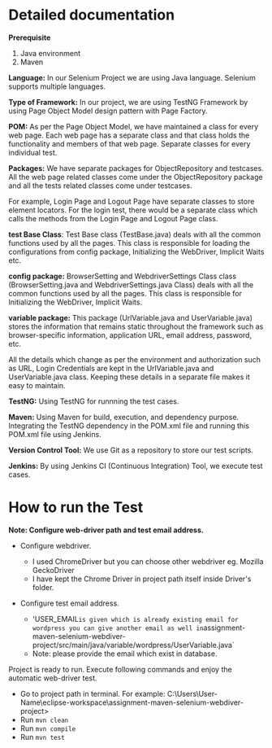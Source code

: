 # Detailed documentation #

**Prerequisite**
1. Java environment 
2. Maven

**Language:** In our Selenium Project we are using Java language. Selenium supports multiple languages.

**Type of Framework:** In our project, we are using TestNG Framework by using Page Object Model design pattern with Page Factory.

**POM:** As per the Page Object Model, we have maintained a class for every web page. Each web page has a separate class and that class holds the functionality and members of that web page. Separate classes for every individual test.

**Packages:** We have separate packages for ObjectRepository and testcases. All the web page related classes come under the ObjectRepository package and all the tests related classes come under testcases.

For example, Login Page and Logout Page have separate classes to store element locators. For the login test, there would be a separate class which calls the methods from the Login Page and Logout Page class.

**test Base Class**: Test Base class (TestBase.java) deals with all the common functions used by all the pages. This class is responsible for loading the configurations from config package, Initializing the WebDriver, Implicit Waits etc.

**config package:** BrowserSetting and WebdriverSettings Class class (BrowserSetting.java and WebdriverSettings.java Class) deals with all the common functions used by all the pages. This class is responsible for Initializing the WebDriver, Implicit Waits.

**variable package:** This package (UrlVariable.java and UserVariable.java) stores the information that remains static throughout the framework such as browser-specific information, application URL, email address, password, etc.

All the details which change as per the environment and authorization such as URL, Login Credentials are kept in the UrlVariable.java and UserVariable.java class. Keeping these details in a separate file makes it easy to maintain.

**TestNG:** Using TestNG for runnning the test cases.

**Maven:** Using Maven for build, execution, and dependency purpose. Integrating the TestNG dependency in the POM.xml file and running this POM.xml file using Jenkins.

**Version Control Tool:** We use Git as a repository to store our test scripts.

**Jenkins:** By using Jenkins CI (Continuous Integration) Tool, we execute test cases. 

# How to run the Test #

 


**Note: Configure web-driver path and test email address.**
	

- Configure webdriver.
    - I used ChromeDriver but you can choose other webdriver eg. Mozilla GeckoDriver 
    - I have kept the Chrome Driver in project path itself inside Driver's folder.
    
- Configure test email address.
    - 'USER_EMAIL` is given which is already existing email for wordpress you can give another email as well in
    `assignment-maven-selenium-webdiver-project/src/main/java/variable/wordpress/UserVariable.java` 
    - Note: please provide the email which exist in database. 

	
Project is ready to run. Execute following commands and enjoy the automatic web-driver test.
- Go to project path in terminal. For example: C:\Users\User-Name\eclipse-workspace\assignment-maven-selenium-webdiver-project>
- Run `mvn clean`
- Run `mvn compile`
- Run `mvn test`

